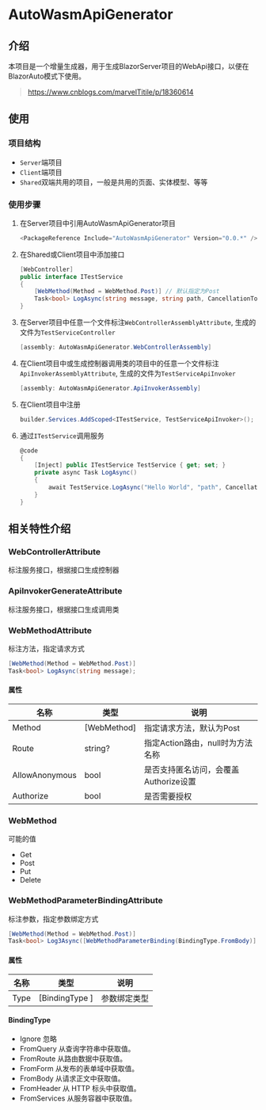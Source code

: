 # AutoWasmApiGenerator

## 介绍

本项目是一个增量生成器，用于生成BlazorServer项目的WebApi接口，以便在BlazorAuto模式下使用。

> https://www.cnblogs.com/marvelTitile/p/18360614

## 使用

### 项目结构

+ `Server`端项目
+ `Client`端项目
+ `Shared`双端共用的项目，一般是共用的页面、实体模型、等等

### 使用步骤
1. 在Server项目中引用AutoWasmApiGenerator项目
	```csharp
	<PackageReference Include="AutoWasmApiGenerator" Version="0.0.*" />
	```
2. 在Shared或Client项目中添加接口
	```csharp
	[WebController]
	public interface ITestService
	{
		[WebMethod(Method = WebMethod.Post)] // 默认指定为Post
		Task<bool> LogAsync(string message, string path, CancellationToken token);
	}
	```
3. 在Server项目中任意一个文件标注`WebControllerAssemblyAttribute`, 生成的文件为`TestServiceController`
	```csharp
	[assembly: AutoWasmApiGenerator.WebControllerAssembly]
	```
4. 在Client项目中或生成控制器调用类的项目中的任意一个文件标注`ApiInvokerAssemblyAttribute`, 生成的文件为`TestServiceApiInvoker`
	```csharp
	[assembly: AutoWasmApiGenerator.ApiInvokerAssembly]
	```
5. 在Client项目中注册
	```csharp
	builder.Services.AddScoped<ITestService, TestServiceApiInvoker>();
	```
6. 通过`ITestService`调用服务
	```csharp
	@code 
	{
		[Inject] public ITestService TestService { get; set; }
		private async Task LogAsync()
		{
			await TestService.LogAsync("Hello World", "path", CancellationToken.None);
		}
	}
	```

## 相关特性介绍

### WebControllerAttribute

标注服务接口，根据接口生成控制器

### ApiInvokerGenerateAttribute

标注服务接口，根据接口生成调用类

### WebMethodAttribute

标注方法，指定请求方式

```csharp
[WebMethod(Method = WebMethod.Post)]
Task<bool> LogAsync(string message);
```

#### 属性

| 名称           | 类型      | 说明                   |
| -------------- | -------- | ---------------------- |
| Method         | [WebMethod] | 指定请求方法，默认为Post |
| Route          | string?  | 指定Action路由，null时为方法名称 |
| AllowAnonymous | bool     | 是否支持匿名访问，会覆盖Authorize设置 |
| Authorize      | bool     | 是否需要授权           |

### WebMethod

可能的值
+ Get
+ Post
+ Put
+ Delete

### WebMethodParameterBindingAttribute

标注参数，指定参数绑定方式

```csharp
[WebMethod(Method = WebMethod.Post)]
Task<bool> Log3Async([WebMethodParameterBinding(BindingType.FromBody)] string message, [WebMethodParameterBinding(BindingType.FromQuery)] string path,[WebMethodParameterBinding(BindingType.Ignore)] CancellationToken token);
```

#### 属性

| 名称           | 类型      | 说明                   |
| ------------- | -------- | ---------------------- |
| Type          | [BindingType ] | 参数绑定类型 |

#### BindingType
+ Ignore 忽略
+ FromQuery 从查询字符串中获取值。
+ FromRoute 从路由数据中获取值。
+ FromForm 从发布的表单域中获取值。
+ FromBody 从请求正文中获取值。
+ FromHeader 从 HTTP 标头中获取值。
+ FromServices 从服务容器中获取值。
